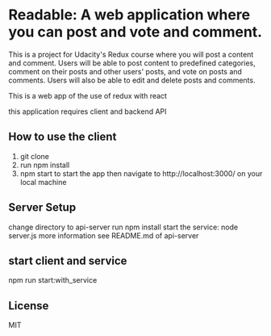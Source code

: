 # Readable: A web application where you can post and vote and comment. 

This is a project for Udacity's Redux course where you will post a content and comment. Users will be able to post content to predefined categories, comment on their posts and other users' posts, and vote on posts and comments. Users will also be able to edit and delete posts and comments.



This is a web app of the use of redux with react

this application requires client and backend API 


## How to use the client

1. git clone
2. run npm install
3. npm start to start the app then navigate to http://localhost:3000/ on your local machine


## Server Setup
change directory to api-server
run npm install
start the service: node server.js
more information see README.md of api-server 

## start client and service
npm run start:with_service

## License
MIT




